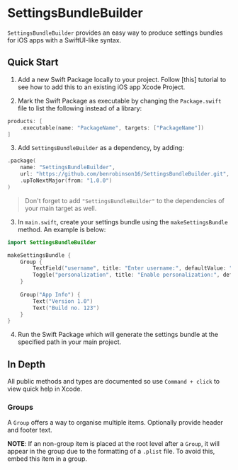 # SettingsBundleBuilder

`SettingsBundleBuilder` provides an easy way to produce settings bundles for iOS apps with a SwiftUI-like syntax.

## Quick Start

1. Add a new Swift Package locally to your project. Follow [this] tutorial to see how to add this to an existing iOS app Xcode Project.

2. Mark the Swift Package as executable by changing the `Package.swift` file to list the following instead of a library:

```swift
products: [
    .executable(name: "PackageName", targets: ["PackageName"])
]
```

3. Add `SettingsBundleBuilder` as a dependency, by adding:

```swift
.package(
    name: "SettingsBundleBuilder", 
    url: "https://github.com/benrobinson16/SettingsBundleBuilder.git", 
    .upToNextMajor(from: "1.0.0")
)
```

> Don't forget to add `"SettingsBundleBuilder"` to the dependencies of your main target as well.

3. In `main.swift`, create your settings bundle using the `makeSettingsBundle` method. An example is below:

```swift
import SettingsBundleBuilder

makeSettingsBundle {
    Group {
        TextField("username", title: "Enter username:", defaultValue: "")
        Toggle("personalization", title: "Enable personalization:", defaultValue: false)
    }
    
    Group("App Info") {
        Text("Version 1.0")
        Text("Build no. 123")
    }
}
```

4. Run the Swift Package which will generate the settings bundle at the specified path in your main project.

## In Depth

All public methods and types are documented so use `Command + click` to view quick help in Xcode.

### Groups

A `Group` offers a way to organise multiple items. Optionally provide header and footer text.

**NOTE**: If an non-group item is placed at the root level after a `Group`, it will appear in the group due to the formatting of a `.plist` file. To avoid this, embed this item in a group.
